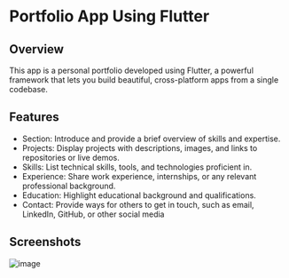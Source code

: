 # Portfolio App Using Flutter

## Overview

This app is a personal portfolio developed using Flutter, a powerful framework that lets you build beautiful, cross-platform apps from a single codebase.

## Features

- Section: Introduce and provide a brief overview of skills and expertise.
- Projects: Display projects with descriptions, images, and links to repositories or live demos.
- Skills: List technical skills, tools, and technologies proficient in.
- Experience: Share work experience, internships, or any relevant professional background.
- Education: Highlight educational background and qualifications.
- Contact: Provide ways for others to get in touch, such as email, LinkedIn, GitHub, or other social media
## Screenshots
![image](https://github.com/user-attachments/assets/53f0c46f-8755-4aab-bbad-d4a54135c5c1)

